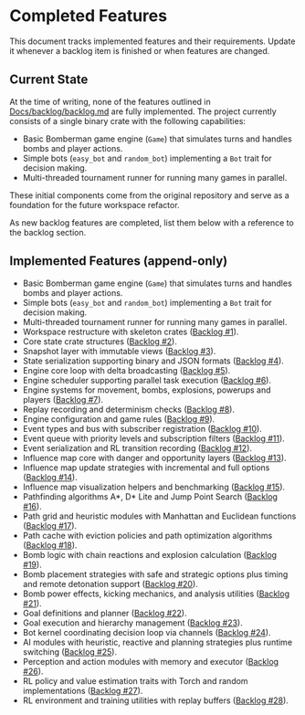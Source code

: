# Completed Features

This document tracks implemented features and their requirements. Update it whenever a backlog item is finished or when features are changed.

## Current State

At the time of writing, none of the features outlined in [Docs/backlog/backlog.md](../backlog/backlog.md) are fully implemented. The project currently consists of a single binary crate with the following capabilities:

- Basic Bomberman game engine (`Game`) that simulates turns and handles bombs and player actions.
- Simple bots (`easy_bot` and `random_bot`) implementing a `Bot` trait for decision making.
- Multi-threaded tournament runner for running many games in parallel.

These initial components come from the original repository and serve as a foundation for the future workspace refactor.

As new backlog features are completed, list them below with a reference to the backlog section.


## Implemented Features (append-only)

- Basic Bomberman game engine (`Game`) that simulates turns and handles bombs and player actions.
- Simple bots (`easy_bot` and `random_bot`) implementing a `Bot` trait for decision making.
- Multi-threaded tournament runner for running many games in parallel.
- Workspace restructure with skeleton crates ([Backlog #1](../backlog/backlog.md#1-restructure-into-workspace)).
- Core state crate structures ([Backlog #2](../backlog/backlog.md#2-state-crate-%E2%80%93-core-structures)).
- Snapshot layer with immutable views ([Backlog #3](../backlog/backlog.md#3-state-crate-%E2%80%93-snapshot-layer)).
- State serialization supporting binary and JSON formats ([Backlog #4](../backlog/backlog.md#4-state-crate-%E2%80%93-serialization)).
- Engine core loop with delta broadcasting ([Backlog #5](../backlog/backlog.md#5-engine-crate-%E2%80%93-core-loop)).
- Engine scheduler supporting parallel task execution ([Backlog #6](../backlog/backlog.md#6-engine-crate-%E2%80%93-scheduler)).
- Engine systems for movement, bombs, explosions, powerups and players ([Backlog #7](../backlog/backlog.md#7-engine-crate-%E2%80%93-system-modules)).
- Replay recording and determinism checks ([Backlog #8](../backlog/backlog.md#8-engine-crate-%E2%80%93-replay-and-determinism)).
- Engine configuration and game rules ([Backlog #9](../backlog/backlog.md#9-engine-crate-%E2%80%93-configuration)).
- Event types and bus with subscriber registration ([Backlog #10](../backlog/backlog.md#10-events-crate-%E2%80%93-event-types-and-bus)).
- Event queue with priority levels and subscription filters ([Backlog #11](../backlog/backlog.md#11-events-crate-%E2%80%93-queue-and-filtering)).
- Event serialization and RL transition recording ([Backlog #12](../backlog/backlog.md#12-events-crate-%E2%80%93-serialization-and-recording)).
- Influence map core with danger and opportunity layers ([Backlog #13](../backlog/backlog.md#13-influence-map-crate-%E2%80%93-core-map)).
- Influence map update strategies with incremental and full options ([Backlog #14](../backlog/backlog.md#14-influence-map-crate-%E2%80%93-update-strategies)).
- Influence map visualization helpers and benchmarking ([Backlog #15](../backlog/backlog.md#15-influence-map-crate-%E2%80%93-visualization-and-benchmarking)).
- Pathfinding algorithms A*, D* Lite and Jump Point Search ([Backlog #16](../backlog/backlog.md#16-path-crate-%E2%80%93-algorithm-implementations)).
- Path grid and heuristic modules with Manhattan and Euclidean functions ([Backlog #17](../backlog/backlog.md#17-path-crate-%E2%80%93-grid-and-heuristics)).
- Path cache with eviction policies and path optimization algorithms ([Backlog #18](../backlog/backlog.md#18-path-crate-%E2%80%93-caching-and-optimization)).
- Bomb logic with chain reactions and explosion calculation ([Backlog #19](../backlog/backlog.md#19-bombs-crate-%E2%80%93-bomb-logic)).
- Bomb placement strategies with safe and strategic options plus timing and remote detonation support ([Backlog #20](../backlog/backlog.md#20-bombs-crate-%E2%80%93-placement-and-timing)).
- Bomb power effects, kicking mechanics, and analysis utilities ([Backlog #21](../backlog/backlog.md#21-bombs-crate-%E2%80%93-power-and-analysis)).
- Goal definitions and planner ([Backlog #22](../backlog/backlog.md#22-goals-crate-%E2%80%93-goal-definitions-and-planner)).
- Goal execution and hierarchy management ([Backlog #23](../backlog/backlog.md#23-goals-crate-%E2%80%93-execution-and-hierarchy)).
- Bot kernel coordinating decision loop via channels ([Backlog #24](../backlog/backlog.md#24-bot-crate-%E2%80%93-core-kernel)).
- AI modules with heuristic, reactive and planning strategies plus runtime switching ([Backlog #25](../backlog/backlog.md#25-bot-crate-%E2%80%93-ai-modules)).
- Perception and action modules with memory and executor ([Backlog #26](../backlog/backlog.md#26-bot-crate-%E2%80%93-perception-and-action)).
- RL policy and value estimation traits with Torch and random implementations ([Backlog #27](../backlog/backlog.md#27-rl-crate-%E2%80%93-policy-and-value-estimation)).
- RL environment and training utilities with replay buffers ([Backlog #28](../backlog/backlog.md#28-rl-crate-%E2%80%93-environment-and-training)).
